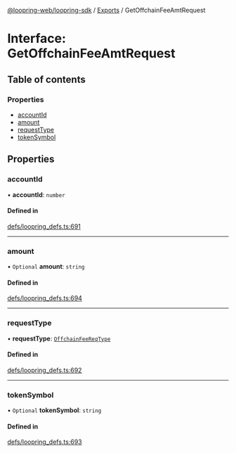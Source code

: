 [@loopring-web/loopring-sdk](../README.md) / [Exports](../modules.md) / GetOffchainFeeAmtRequest

# Interface: GetOffchainFeeAmtRequest

## Table of contents

### Properties

- [accountId](GetOffchainFeeAmtRequest.md#accountid)
- [amount](GetOffchainFeeAmtRequest.md#amount)
- [requestType](GetOffchainFeeAmtRequest.md#requesttype)
- [tokenSymbol](GetOffchainFeeAmtRequest.md#tokensymbol)

## Properties

### accountId

• **accountId**: `number`

#### Defined in

[defs/loopring_defs.ts:691](https://github.com/Loopring/loopring_sdk/blob/538bd47/src/defs/loopring_defs.ts#L691)

___

### amount

• `Optional` **amount**: `string`

#### Defined in

[defs/loopring_defs.ts:694](https://github.com/Loopring/loopring_sdk/blob/538bd47/src/defs/loopring_defs.ts#L694)

___

### requestType

• **requestType**: [`OffchainFeeReqType`](../enums/OffchainFeeReqType.md)

#### Defined in

[defs/loopring_defs.ts:692](https://github.com/Loopring/loopring_sdk/blob/538bd47/src/defs/loopring_defs.ts#L692)

___

### tokenSymbol

• `Optional` **tokenSymbol**: `string`

#### Defined in

[defs/loopring_defs.ts:693](https://github.com/Loopring/loopring_sdk/blob/538bd47/src/defs/loopring_defs.ts#L693)
